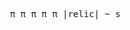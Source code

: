 <pre>







                                      


                                       π π π π π |relic| ~ stonehenge















































                                                                                                             .
</pre>